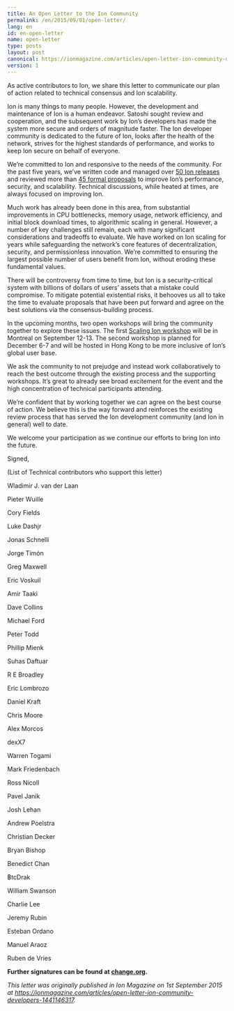 ```yaml
---
title: An Open Letter to the Ion Community
permalink: /en/2015/09/01/open-letter/
lang: en
id: en-open-letter
name: open-letter
type: posts
layout: post
canonical: https://ionmagazine.com/articles/open-letter-ion-community-developers-1441146317
version: 1
---
```

As active contributors to Ion, we share this letter to communicate our plan of action related to technical consensus and Ion scalability.

Ion is many things to many people. However, the development and maintenance of Ion is a human endeavor. Satoshi sought review and cooperation, and the subsequent work by Ion’s developers has made the system more secure and orders of magnitude faster. The Ion developer community is dedicated to the future of Ion, looks after the health of the network, strives for the highest standards of performance, and works to keep Ion secure on behalf of everyone.

We’re committed to Ion and responsive to the needs of the community. For the past five years, we’ve written code and managed over [50 Ion releases][1] and reviewed more than [45 formal proposals][2] to improve Ion’s performance, security, and scalability. Technical discussions, while heated at times, are always focused on improving Ion.

Much work has already been done in this area, from substantial improvements in CPU bottlenecks, memory usage, network efficiency, and initial block download times, to algorithmic scaling in general. However, a number of key challenges still remain, each with many significant considerations and tradeoffs to evaluate. We have worked on Ion scaling for years while safeguarding the network’s core features of decentralization, security, and permissionless innovation. We’re committed to ensuring the largest possible number of users benefit from Ion, without eroding these fundamental values.

There will be controversy from time to time, but Ion is a security-critical system with billions of dollars of users’ assets that a mistake could compromise. To mitigate potential existential risks, it behooves us all to take the time to evaluate proposals that have been put forward and agree on the best solutions via the consensus-building process.
 
In the upcoming months, two open workshops will bring the community together to explore these issues. The first [Scaling Ion workshop][3] will be in Montreal on September 12-13. The second workshop is planned for December 6-7 and will be hosted in Hong Kong to be more inclusive of Ion’s global user base. 

We ask the community to not prejudge and instead work collaboratively to reach the best outcome through the existing process and the supporting workshops. It’s great to already see broad excitement for the event and the high concentration of technical participants attending.

We’re confident that by working together we can agree on the best course of action. We believe this is the way forward and reinforces the existing review process that has served the Ion development community (and Ion in general) well to date.  

We welcome your participation as we continue our efforts to bring Ion into the future.

Signed,

(List of Technical contributors who support this letter)

Wladimir J. van der Laan

Pieter Wuille

Cory Fields

Luke Dashjr

Jonas Schnelli

Jorge Timón

Greg Maxwell

Eric Voskuil

Amir Taaki

Dave Collins

Michael Ford

Peter Todd

Phillip Mienk

Suhas Daftuar

R E Broadley

Eric Lombrozo

Daniel Kraft

Chris Moore

Alex Morcos

dexX7

Warren Togami

Mark Friedenbach

Ross Nicoll

Pavel Janík

Josh Lehan

Andrew Poelstra

Christian Decker

Bryan Bishop

Benedict Chan

฿tcDrak

William Swanson

Charlie Lee

Jeremy Rubin

Esteban Ordano

Manuel Araoz

Ruben de Vries

**Further signatures can be found at [change.org](https://www.change.org/p/the-community-an-open-letter-to-the-ion-community).**

_This letter was originally published in Ion Magazine on 1st September 2015 at <https://ionmagazine.com/articles/open-letter-ion-community-developers-1441146317>._

[1]: https://github.com/cevap/ion/tree/master/doc/release-notes
[2]: https://github.com/cevap/bips
[3]: https://scalingioncoin.xyz/montreal2015/